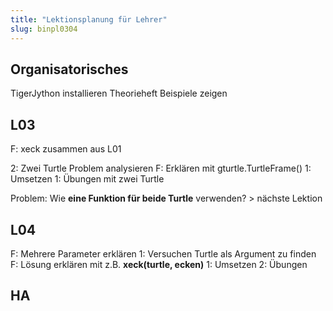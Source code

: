 ```yaml
---
title: "Lektionsplanung für Lehrer"
slug: binpl0304
---
```


## Organisatorisches
TigerJython installieren
Theorieheft Beispiele zeigen

## L03
F: xeck zusammen aus L01

2: Zwei Turtle Problem analysieren
F: Erklären mit gturtle.TurtleFrame()
1: Umsetzen
1: Übungen mit zwei Turtle

Problem: Wie **eine Funktion für beide Turtle** verwenden? > nächste Lektion

## L04
F: Mehrere Parameter erklären 
1: Versuchen Turtle als Argument zu finden
F: Lösung erklären mit z.B. **xeck(turtle, ecken)**
1: Umsetzen
2: Übungen
## HA
